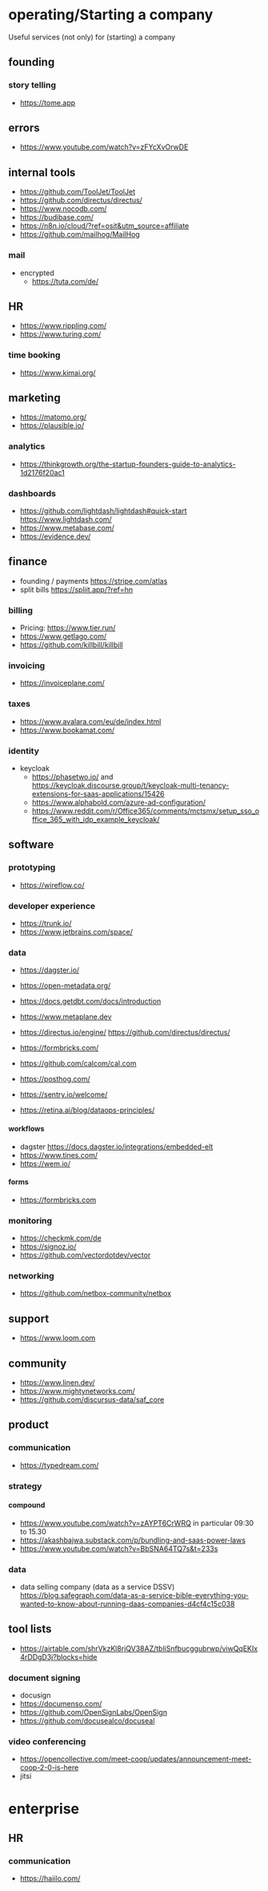 # operating/Starting a company

Useful services (not only) for (starting) a company

## founding
### story telling

- https://tome.app

## errors

- https://www.youtube.com/watch?v=zFYcXvOrwDE

## internal tools

- https://github.com/ToolJet/ToolJet
- https://github.com/directus/directus/
- https://www.nocodb.com/
- https://budibase.com/
- https://n8n.io/cloud/?ref=osit&utm_source=affiliate
- https://github.com/mailhog/MailHog

### mail

- encrypted
  - https://tuta.com/de/

## HR

- https://www.rippling.com/
- https://www.turing.com/

### time booking
- https://www.kimai.org/

## marketing

- https://matomo.org/
- https://plausible.io/

### analytics
- https://thinkgrowth.org/the-startup-founders-guide-to-analytics-1d2176f20ac1

### dashboards

- https://github.com/lightdash/lightdash#quick-start https://www.lightdash.com/
- https://www.metabase.com/
- https://evidence.dev/

## finance

- founding / payments https://stripe.com/atlas
- split bills https://spliit.app/?ref=hn

### billing

- Pricing: https://www.tier.run/
- https://www.getlago.com/
- https://github.com/killbill/killbill

### invoicing

- https://invoiceplane.com/

### taxes

- https://www.avalara.com/eu/de/index.html
- https://www.bookamat.com/

### identity

- keycloak
  - https://phasetwo.io/ and https://keycloak.discourse.group/t/keycloak-multi-tenancy-extensions-for-saas-applications/15426
  - https://www.alphabold.com/azure-ad-configuration/
  - https://www.reddit.com/r/Office365/comments/mctsmx/setup_sso_office_365_with_idp_example_keycloak/

## software

### prototyping

- https://wireflow.co/

### developer experience

- https://trunk.io/
- https://www.jetbrains.com/space/

### data

- https://dagster.io/
- https://open-metadata.org/
- https://docs.getdbt.com/docs/introduction
- https://www.metaplane.dev
- https://directus.io/engine/ https://github.com/directus/directus/
- https://formbricks.com/
- https://github.com/calcom/cal.com
- https://posthog.com/
- https://sentry.io/welcome/

- https://retina.ai/blog/dataops-principles/

#### workflows

- dagster https://docs.dagster.io/integrations/embedded-elt
- https://www.tines.com/
- https://wem.io/

#### forms

- https://formbricks.com

### monitoring

- https://checkmk.com/de
- https://signoz.io/
- https://github.com/vectordotdev/vector

### networking

- https://github.com/netbox-community/netbox

## support

- https://www.loom.com

## community

- https://www.linen.dev/
- https://www.mightynetworks.com/
- https://github.com/discursus-data/saf_core

## product

### communication

- https://typedream.com/

### strategy

#### compound

- https://www.youtube.com/watch?v=zAYPT6CrWRQ in particular 09:30 to 15.30 
- https://akashbajwa.substack.com/p/bundling-and-saas-power-laws
- https://www.youtube.com/watch?v=BbSNA64TQ7s&t=233s

### data
- data selling company (data as a service DSSV) https://blog.safegraph.com/data-as-a-service-bible-everything-you-wanted-to-know-about-running-daas-companies-d4cf4c15c038


## tool lists

- https://airtable.com/shrVkzKl8rjQV38AZ/tbliSnfbucggubrwp/viwQqEKIx4rDDgD3j?blocks=hide

### document signing

- docusign
- https://documenso.com/
- https://github.com/OpenSignLabs/OpenSign
- https://github.com/docusealco/docuseal

### video conferencing
- https://opencollective.com/meet-coop/updates/announcement-meet-coop-2-0-is-here
- jitsi

# enterprise

## HR

### communication
- https://haiilo.com/
